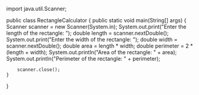 import java.util.Scanner;

public class RectangleCalculator {
    public static void main(String[] args) {
        Scanner scanner = new Scanner(System.in);
        System.out.print("Enter the length of the rectangle: ");
        double length = scanner.nextDouble();
        System.out.print("Enter the width of the rectangle: ");
        double width = scanner.nextDouble();
double area = length * width;
        double perimeter = 2 * (length + width);
        System.out.println("Area of the rectangle: " + area);
        System.out.println("Perimeter of the rectangle: " + perimeter);

        scanner.close();
    }
}
